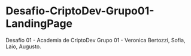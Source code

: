 # Desafio-CriptoDev-Grupo01-LandingPage
Desafio 01 - Academia de CriptoDev
Grupo 01 - Veronica Bertozzi, Sofia, Laio, Augusto.
